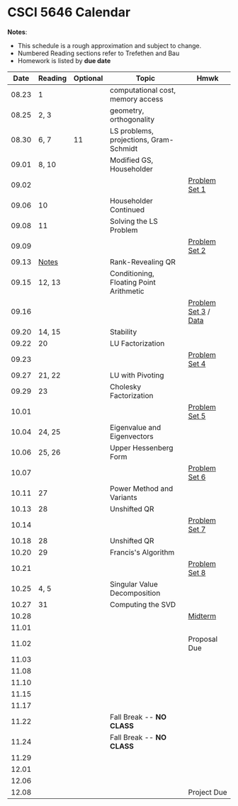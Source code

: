 # CSCI 5646 Calendar

**Notes**:
- This schedule is a rough approximation and subject to change.
- Numbered Reading sections refer to Trefethen and Bau 
- Homework is listed by **due date**

| Date 		   | Reading         |  Optional   |                Topic             	 	|  Hmwk  	            		| 
|:------------:| ----------------| ------------|----------------------------------------|------------------------------|
| 08.23        | 1				 |             | computational cost, memory access	 	|			 					| 
| 08.25        | 2, 3 			 |             | geometry, orthogonality			 	|			 					| 
| 08.30        | 6, 7			 | 11		   | LS problems, projections, Gram-Schmidt |			 					| 
| 09.01        | 8, 10			 | 			   | Modified GS, Householder			 	|			 					| 
| 09.02        | 		         | 			   | 									 	|	[Problem Set 1](https://piazza.com/class_profile/get_resource/is1vxcehtkp2d1/isahs1j1oki40a)		 	   			   | 
| 09.06        | 10		         | 			   | Householder Continued				 	|			 					| 
| 09.08        | 11		         | 			   | Solving the LS Problem				 	|			 					| 
| 09.09        | 		         | 			   | 									 	|	[Problem Set 2](https://piazza.com/class_profile/get_resource/is1vxcehtkp2d1/iskv6e4vekn5bl)		 				   | 
| 09.13        | [Notes](https://piazza.com/class_profile/get_resource/is1vxcehtkp2d1/it26eygs7251p4) 			 | 			   | Rank-Revealing QR 						|			 					| 
| 09.15        | 12, 13		     | 			   | Conditioning, Floating Point Arithmetic|			 					| 
| 09.16        | 			 	 | 			   | 									 	|	[Problem Set 3](https://piazza.com/class_profile/get_resource/is1vxcehtkp2d1/isw04zxmzex5me) / [Data](https://piazza.com/class_profile/get_resource/is1vxcehtkp2d1/isw05g7ajor5z8)			| 
| 09.20        | 14, 15		 	 | 			   | Stability							 	|			 					| 
| 09.22        | 20 	         | 			   | LU Factorization 						|			 					| 
| 09.23        |  		         | 			   | 										|  [Problem Set 4](https://piazza.com/class_profile/get_resource/is1vxcehtkp2d1/it53uk72gep1i4)			 					| 
| 09.27        | 21, 22		     | 			   | LU with Pivoting 					 	|			 					| 
| 09.29        | 23			     | 			   | Cholesky Factorization				 	|			 					| 
| 10.01        | 			     | 			   | 									 	|	[Problem Set 5](https://piazza.com/class_profile/get_resource/is1vxcehtkp2d1/ithfms9ub4qh0)		 					| 
| 10.04        | 24, 25		     | 			   | Eigenvalue and Eigenvectors 		 	|			 					| 
| 10.06        | 25, 26		     | 			   | Upper Hessenberg Form 					|			 					| 
| 10.07        | 			     | 			   | 									 	|	[Problem Set 6](https://piazza.com/class_profile/get_resource/is1vxcehtkp2d1/itpf0shiosj6mj)		 					| 
| 10.11        | 27			     | 			   | Power Method and Variants				|			 					| 
| 10.13        | 28			     | 			   | Unshifted QR 							|			 					| 
| 10.14        | 			     | 			   | 									 	|	[Problem Set 7](https://piazza.com/class_profile/get_resource/is1vxcehtkp2d1/ityx94r3vi21ss)		 					| 
| 10.18        | 28			     | 			   | Unshifted QR 							|			 					| 
| 10.20        | 29			     | 			   | Francis's Algorithm					 |			 					| 
| 10.21        | 				 | 			   | 										|	[Problem Set 8](https://piazza.com/class_profile/get_resource/is1vxcehtkp2d1/iua8uu7869y2n)	 			| 
| 10.25        | 4, 5		     | 			   | Singular Value Decomposition			|			 					| 
| 10.27        | 31			     | 			   | Computing the SVD 					 	|			 					| 
| 10.28        | 			     | 			   | 									 	|	[Midterm](https://piazza.com/class_profile/get_resource/is1vxcehtkp2d1/iuk33p50cb515c) 					| 
| 11.01        | 			     | 			   | 									 	|			 					| 
| 11.02        | 			     | 			   | 									 	|	Proposal Due				| 
| 11.03        | 			     | 			   | 									 	|			 					| 
| 11.08        | 			     | 			   | 									 	|			 					| 
| 11.10        | 			     | 			   | 									 	|			 					| 
| 11.15        | 			     | 			   | 									 	|			 					| 
| 11.17        | 			     | 			   | 									 	|			 					| 
| 11.22        | 			     | 			   | Fall Break -- **NO CLASS**			 	|			 					| 
| 11.24        | 			     | 			   | Fall Break -- **NO CLASS**			 	|			 					| 
| 11.29        | 			     | 			   | 									 	|			 					| 
| 12.01        | 			     | 			   | 									 	|			 					| 
| 12.06        | 			     | 			   | 									 	|			 					| 
| 12.08        | 			     | 			   | 									 	|			  Project Due   	| 

